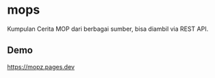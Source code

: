 # mops
Kumpulan Cerita MOP dari berbagai sumber, bisa diambil via REST API.

## Demo
https://mopz.pages.dev
